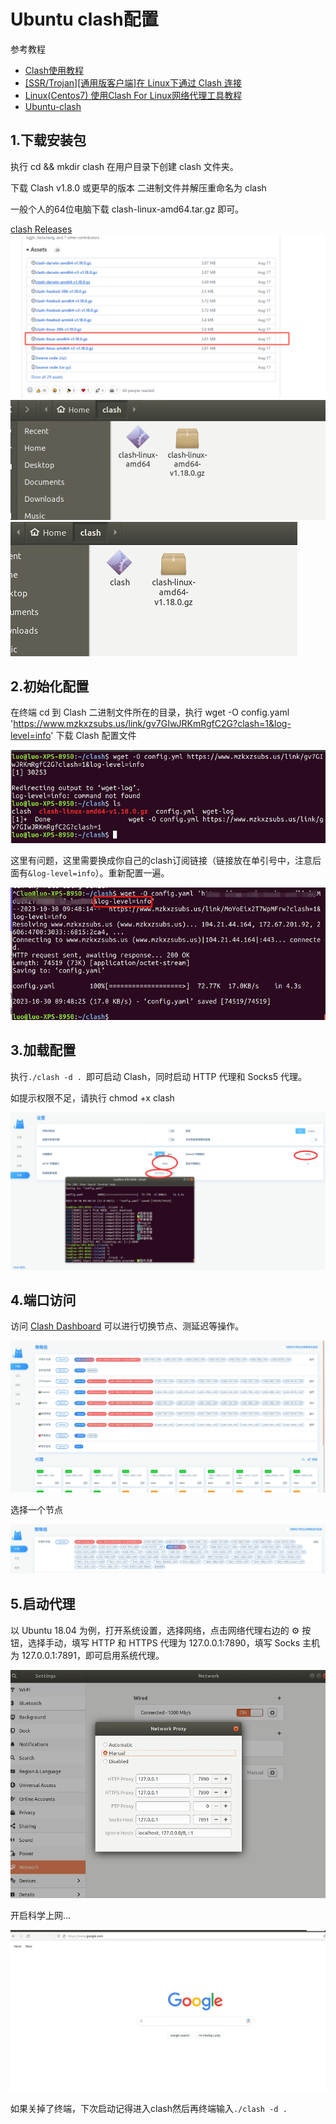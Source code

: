 # Ubuntu clash配置

参考教程
- [Clash使用教程](https://fly.catcottage.us/user/help/view/5/13)
- [[SSR/Trojan][通用版客户端]在 Linux下通过 Clash 连接](https://iyuantiao.com/fenxiangfuli/jiaocheng/ssr-trojan%E9%80%9A%E7%94%A8%E7%89%88%E5%AE%A2%E6%88%B7%E7%AB%AF%E5%9C%A8-linux%E4%B8%8B%E9%80%9A%E8%BF%87-clash-%E8%BF%9E%E6%8E%A5.html)
- [Linux(Centos7) 使用Clash For Linux网络代理工具教程](https://199604.com/2001)
- [Ubuntu-clash](https://qiyuan-z.github.io/2020/02/05/Ubuntu-clash%E9%85%8D%E7%BD%AE/)

## 1.下载安装包
执行 cd && mkdir clash 在用户目录下创建 clash 文件夹。

下载 Clash v1.8.0 或更早的版本 二进制文件并解压重命名为 clash

一般个人的64位电脑下载 clash-linux-amd64.tar.gz 即可。

[clash Releases](https://github.com/Dreamacro/clash/releases)
![Alt text](./images/image00.png)
![Alt text](./images/image-01.png)
![Alt text](./images/image-02.png)

## 2.初始化配置
在终端 cd 到 Clash 二进制文件所在的目录，执行 wget -O config.yaml 'https://www.mzkxzsubs.us/link/gv7GIwJRKmRgfC2G?clash=1&log-level=info' 下载 Clash 配置文件

![Alt text](./images/image-03.png)

这里有问题，这里需要换成你自己的clash订阅链接（链接放在单引号中，注意后面有```&log-level=info```）。重新配置一遍。

![Alt text](./images/image.png)

## 3.加载配置
执行```./clash -d . ```即可启动 Clash，同时启动 HTTP 代理和 Socks5 代理。

如提示权限不足，请执行 chmod +x clash

![Alt text](./images/image-1.png)

## 4.端口访问

访问 [Clash Dashboard](https://clash.razord.top/#/proxies) 可以进行切换节点、测延迟等操作。

![Alt text](./images/image-2.png)

选择一个节点

![Alt text](./images/image-4.png)

## 5.启动代理
以 Ubuntu 18.04 为例，打开系统设置，选择网络，点击网络代理右边的 ⚙ 按钮，选择手动，填写 HTTP 和 HTTPS 代理为 127.0.0.1:7890，填写 Socks 主机为 127.0.0.1:7891，即可启用系统代理。

![Alt text](./images/image-5.png)

开启科学上网...

![Alt text](./images/image-6.png)

如果关掉了终端，下次启动记得进入clash然后再终端输入```./clash -d . ```


